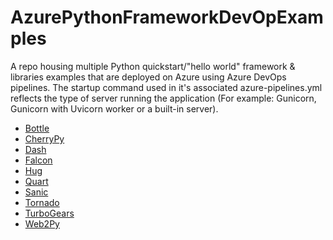 # AzurePythonFrameworkDevOpExamples

A repo housing multiple Python quickstart/"hello world" framework & libraries examples that are deployed on Azure using Azure DevOps pipelines. The startup command used in it's associated azure-pipelines.yml reflects the type of server running the application (For example: Gunicorn, Gunicorn with Uvicorn worker or a built-in server). 
<br>

- [Bottle](https://bottlepy.org/docs/dev/)
- [CherryPy](https://cherrypy.org/)
- [Dash](https://dash.plotly.com/introduction)
- [Falcon](https://falconframework.org/)
- [Hug](https://www.hug.rest/)
- [Quart](https://gitlab.com/pgjones/quart)
- [Sanic](https://sanic.readthedocs.io/en/stable/index.html)
- [Tornado](https://www.tornadoweb.org/en/stable/)
- [TurboGears](https://turbogears.org/)
- [Web2Py](http://web2py.com/)
